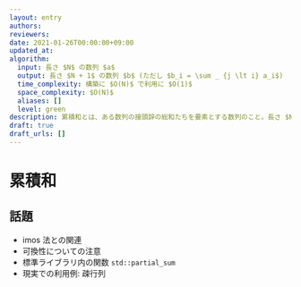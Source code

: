 ```yaml
---
layout: entry
authors:
reviewers:
date: 2021-01-26T00:00:00+09:00
updated_at:
algorithm:
  input: 長さ $N$ の数列 $a$
  output: 長さ $N + 1$ の数列 $b$ (ただし $b_i = \sum _ {j \lt i} a_i$)
  time_complexity: 構築に $O(N)$ で利用に $O(1)$
  space_complexity: $O(N)$
  aliases: []
  level: green
description: 累積和とは、ある数列の接頭辞の総和たちを要素とする数列のこと。長さ $N$ の数列 $a = (a_0, a_1, \dots, a _ N)$ に対する累積和とは $b_i = \sum _ {j \lt i} a_i$ であるような長さ $N + 1$ の数列 $b$ である。数列の要素が群の要素であるときには区間 $\lbrack l, r)$ の総和 $\sum _ {i \in \lbrack l, r)} a_i = b_r - b_l$ を $O(1)$ で計算することなどに用いることができる。
draft: true
draft_urls: []
---
```


# 累積和

## 話題

-   imos 法との関連
-   可換性についての注意
-   標準ライブラリ内の関数 `std::partial_sum`
-   現実での利用例: 疎行列
